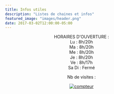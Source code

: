 ```yaml
---
title: Infos utiles
description: "Listes de chaines et infos"
featured_image: "images/header.png"
date: 2017-03-02T12:00:00-05:00
---
```


<center>
HORAIRES D'OUVERTURE :
<br />
Lu : 8h/20h
<br />
Ma : 8h/20h
<br />
Me : 8h/20h
<br />
Je : 8h/20h
<br />
Ve : 8h/17h
<br />
Sa Di : Fermé
<br />

Nb de visites :
<a href="https://www.compteurdevisite.com" title="compteur pour site">
<div style="display: flex;justify-content: space-evenly;">
  <img src="https://counter7.wheredoyoucomefrom.ovh/private/compteurdevisite.php?c=uy9622cxww3dscr8kc6pjnr8r7ru1n7b" border="0" title="compteur" alt="compteur" style="width: auto;">
</div>
</a>
